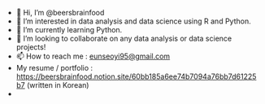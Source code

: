 - 👋 Hi, I’m @beersbrainfood
- 👀 I’m interested in data analysis and data science using R and Python.
- 🌱 I’m currently learning Python.
- 💞️ I’m looking to collaborate on any data analysis or data science projects!
- 📫 How to reach me : eunseoyi95@gmail.com
- My resume / portfolio : https://beersbrainfood.notion.site/60bb185a6ee74b7094a76bb7d61225b7 (written in Korean)
- 
<!---
eunseoyi/eunseoyi is a ✨ special ✨ repository because its `README.md` (this file) appears on your GitHub profile.
You can click the Preview link to take a look at your changes.
--->
